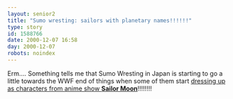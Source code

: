 ```yaml
---
layout: senior2
title: "Sumo wresting: sailors with planetary names!!!!!!"
type: story
id: 1588766
date: 2000-12-07 16:58
day: 2000-12-07
robots: noindex
---
```

Erm.... Something tells me that Sumo Wresting in Japan is starting to go a little towards the WWF end of things when some of them start <a href="http://www.os.xaxon.ne.jp/~rini/sailor/sumo/index.htm">dressing up as characters from anime show <b>Sailor Moon</b></a>!!!!!!!!
